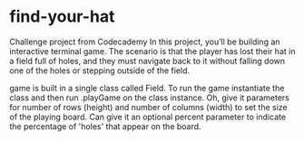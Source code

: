# find-your-hat
Challenge project from Codecademy
In this project, you’ll be building an interactive terminal game. The scenario is that the player has lost their hat in a field full of holes, and they must navigate back to it without falling down one of the holes or stepping outside of the field.

game is built in a single class called Field. To run the game instantiate the class and then run .playGame on the class instance. Oh, give it parameters for number of rows (height) and number of columns (width) to set the size of the playing board. Can give it an optional percent parameter to indicate the percentage of 'holes' that appear on the board. 
